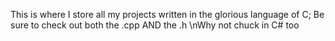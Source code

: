 This is where I store all my projects written in the glorious language of C;
Be sure to check out both the .cpp AND the .h
\nWhy not chuck in C# too
